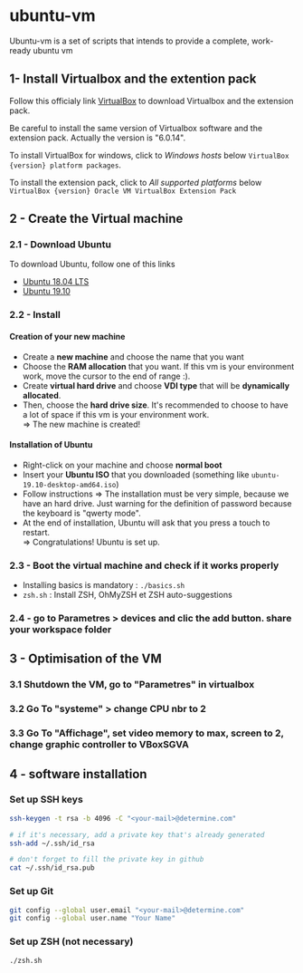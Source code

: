 # ubuntu-vm

Ubuntu-vm is a set of scripts that intends to provide a complete, work-ready ubuntu vm

## 1- Install Virtualbox and the extention pack
Follow this officialy link [VirtualBox](https://www.virtualbox.org/wiki/Downloads) to download Virtualbox and the extension pack.

Be careful to install the same version of Virtualbox software and the extension pack. Actually the version is "6.0.14".

To install VirtualBox for windows, click to *Windows hosts* below `VirtualBox {version} platform packages`.

To install the extension pack, click to *All supported platforms* below `VirtualBox {version} Oracle VM VirtualBox Extension Pack`



## 2 - Create the Virtual machine
### 2.1 - Download Ubuntu
To download Ubuntu, follow one of this links 
- [Ubuntu 18.04 LTS](https://ubuntu.com/download/desktop/thank-you?country=&version=18.04.3&architecture=amd64)
- [Ubuntu 19.10](https://ubuntu.com/download/desktop/thank-you/?version=19.10&architecture=amd64)

### 2.2 - Install
#### Creation of your new machine
- Create a **new machine** and choose the name that you want
- Choose the **RAM allocation** that you want. If this vm is your environment work, move the cursor to the end of range :).
- Create **virtual hard drive** and choose **VDI type** that will be **dynamically allocated**.
- Then, choose the **hard drive size**. It's recommended to choose to have a lot of space if this vm is your environment work.
<br>=> The new machine is created!

#### Installation of Ubuntu
- Right-click on your machine and choose **normal boot**
- Insert your **Ubuntu ISO** that you downloaded (something like `ubuntu-19.10-desktop-amd64.iso`)
- Follow instructions => The installation must be very simple, because we have an hard drive. Just warning for the definition of password because the keyboard is "qwerty mode".
- At the end of installation, Ubuntu will ask that you press a touch to restart.
<br>=> Congratulations! Ubuntu is set up.


### 2.3 - Boot the virtual machine and check if it works properly
- Installing basics is mandatory : `./basics.sh`
- `zsh.sh` : Install ZSH, OhMyZSH et ZSH auto-suggestions


### 2.4 - go to Parametres > devices and clic the add button. share your workspace folder

## 3 - Optimisation of the VM
### 3.1 Shutdown the VM, go to "Parametres" in virtualbox
### 3.2 Go To "systeme" > change CPU nbr to 2
### 3.3 Go To "Affichage", set video memory to max, screen to 2, change graphic controller to VBoxSGVA


## 4 - software installation
### Set up SSH keys
```bash
ssh-keygen -t rsa -b 4096 -C "<your-mail>@determine.com"

# if it's necessary, add a private key that's already generated
ssh-add ~/.ssh/id_rsa 

# don't forget to fill the private key in github
cat ~/.ssh/id_rsa.pub
```

### Set up Git
```bash
git config --global user.email "<your-mail>@determine.com"
git config --global user.name "Your Name"
```

### Set up ZSH (not necessary)
```bash
./zsh.sh
```